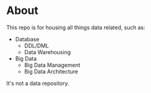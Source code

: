 # About

This repo is for housing all things data related, such as:

* Database
  * DDL/DML
  * Data Warehousing
* Big Data
  * Big Data Management
  * Big Data Architecture

It's not a data repository.